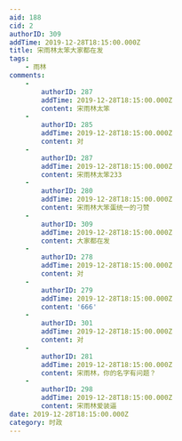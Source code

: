 ```yaml
---
aid: 188
cid: 2
authorID: 309
addTime: 2019-12-28T18:15:00.000Z
title: 宋雨林太笨大家都在发
tags:
    - 雨林
comments:
    -
        authorID: 287
        addTime: 2019-12-28T18:15:00.000Z
        content: 宋雨林太笨
    -
        authorID: 285
        addTime: 2019-12-28T18:15:00.000Z
        content: 对
    -
        authorID: 287
        addTime: 2019-12-28T18:15:00.000Z
        content: 宋雨林太笨233
    -
        authorID: 280
        addTime: 2019-12-28T18:15:00.000Z
        content: 宋雨林大笨蛋统一的刁赞
    -
        authorID: 309
        addTime: 2019-12-28T18:15:00.000Z
        content: 大家都在发
    -
        authorID: 278
        addTime: 2019-12-28T18:15:00.000Z
        content: 对
    -
        authorID: 279
        addTime: 2019-12-28T18:15:00.000Z
        content: '666'
    -
        authorID: 301
        addTime: 2019-12-28T18:15:00.000Z
        content: 对
    -
        authorID: 281
        addTime: 2019-12-28T18:15:00.000Z
        content: 宋雨林，你的名字有问题？
    -
        authorID: 298
        addTime: 2019-12-28T18:15:00.000Z
        content: 宋雨林爱装逼
date: 2019-12-28T18:15:00.000Z
category: 时政
---
```



